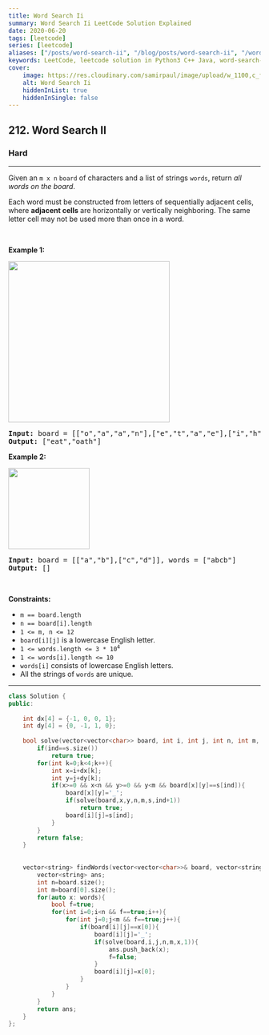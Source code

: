 ```yaml
---
title: Word Search Ii
summary: Word Search Ii LeetCode Solution Explained
date: 2020-06-20
tags: [leetcode]
series: [leetcode]
aliases: ["/posts/word-search-ii", "/blog/posts/word-search-ii", "/word-search-ii"]
keywords: LeetCode, leetcode solution in Python3 C++ Java, word-search-ii solution
cover:
    image: https://res.cloudinary.com/samirpaul/image/upload/w_1100,c_fit,co_rgb:FFFFFF,l_text:Arial_70_bold:Word Search Ii/problem-solving.webp
    alt: Word Search Ii
    hiddenInList: true
    hiddenInSingle: false
---
```



<h2>212. Word Search II</h2><h3>Hard</h3><hr><div><p>Given an <code>m x n</code> <code>board</code>&nbsp;of characters and a list of strings <code>words</code>, return <em>all words on the board</em>.</p>

<p>Each word must be constructed from letters of sequentially adjacent cells, where <strong>adjacent cells</strong> are horizontally or vertically neighboring. The same letter cell may not be used more than once in a word.</p>

<p>&nbsp;</p>
<p><strong>Example 1:</strong></p>
<img alt="" src="https://assets.leetcode.com/uploads/2020/11/07/search1.jpg" style="width: 322px; height: 322px;">
<pre><strong>Input:</strong> board = [["o","a","a","n"],["e","t","a","e"],["i","h","k","r"],["i","f","l","v"]], words = ["oath","pea","eat","rain"]
<strong>Output:</strong> ["eat","oath"]
</pre>

<p><strong>Example 2:</strong></p>
<img alt="" src="https://assets.leetcode.com/uploads/2020/11/07/search2.jpg" style="width: 162px; height: 162px;">
<pre><strong>Input:</strong> board = [["a","b"],["c","d"]], words = ["abcb"]
<strong>Output:</strong> []
</pre>

<p>&nbsp;</p>
<p><strong>Constraints:</strong></p>

<ul>
	<li><code>m == board.length</code></li>
	<li><code>n == board[i].length</code></li>
	<li><code>1 &lt;= m, n &lt;= 12</code></li>
	<li><code>board[i][j]</code> is a lowercase English letter.</li>
	<li><code>1 &lt;= words.length &lt;= 3 * 10<sup>4</sup></code></li>
	<li><code>1 &lt;= words[i].length &lt;= 10</code></li>
	<li><code>words[i]</code> consists of lowercase English letters.</li>
	<li>All the strings of <code>words</code> are unique.</li>
</ul>
</div>

---




```cpp
class Solution {
public:
    
    int dx[4] = {-1, 0, 0, 1};
    int dy[4] = {0, -1, 1, 0};
    
    bool solve(vector<vector<char>> board, int i, int j, int n, int m, string s, int ind){
        if(ind==s.size())
            return true;
        for(int k=0;k<4;k++){
            int x=i+dx[k];
            int y=j+dy[k];
            if(x>=0 && x<n && y>=0 && y<m && board[x][y]==s[ind]){
                board[x][y]='_';
                if(solve(board,x,y,n,m,s,ind+1))
                    return true;
                board[i][j]=s[ind];
            }
        }
        return false;
    }
    
    
    vector<string> findWords(vector<vector<char>>& board, vector<string>& words) {
        vector<string> ans;
        int n=board.size();
        int m=board[0].size();
        for(auto x: words){
            bool f=true;
            for(int i=0;i<n && f==true;i++){
                for(int j=0;j<m && f==true;j++){
                    if(board[i][j]==x[0]){
                        board[i][j]='_';
                        if(solve(board,i,j,n,m,x,1)){
                            ans.push_back(x);
                            f=false;
                        }
                        board[i][j]=x[0];
                    }
                }
            }
        }
        return ans;
    }
};
```
